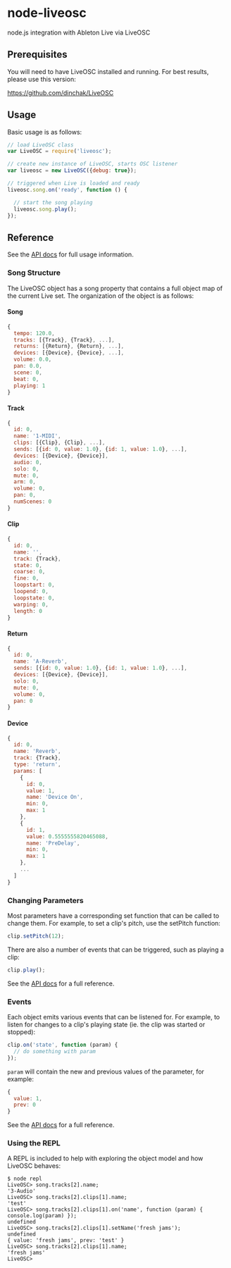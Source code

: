 node-liveosc
============

node.js integration with Ableton Live via LiveOSC

## Prerequisites

You will need to have LiveOSC installed and running.  For best results, please use this version:

https://github.com/dinchak/LiveOSC

## Usage
Basic usage is as follows:

```javascript
// load LiveOSC class
var LiveOSC = require('liveosc');

// create new instance of LiveOSC, starts OSC listener
var liveosc = new LiveOSC({debug: true});

// triggered when Live is loaded and ready
liveosc.song.on('ready', function () {

  // start the song playing
  liveosc.song.play();
});
```

## Reference

See the [API docs](https://github.com/dinchak/node-liveosc/wiki) for full usage information.

### Song Structure
The LiveOSC object has a song property that contains a full object map of the current Live set.  The organization of the object is as follows:

#### Song
```javascript
{
  tempo: 120.0,
  tracks: [{Track}, {Track}, ...],
  returns: [{Return}, {Return}, ...],
  devices: [{Device}, {Device}, ...],
  volume: 0.0,
  pan: 0.0,
  scene: 0,
  beat: 0,
  playing: 1
}
```

#### Track
```javascript
{
  id: 0,
  name: '1-MIDI',
  clips: [{Clip}, {Clip}, ...],
  sends: [{id: 0, value: 1.0}, {id: 1, value: 1.0}, ...],
  devices: [{Device}, {Device}],
  audio: 0,
  solo: 0,
  mute: 0,
  arm: 0,
  volume: 0,
  pan: 0,
  numScenes: 0
}
```

#### Clip
```javascript
{
  id: 0,
  name: '',
  track: {Track},
  state: 0,
  coarse: 0,
  fine: 0,
  loopstart: 0,
  loopend: 0,
  loopstate: 0,
  warping: 0,
  length: 0
}
```

#### Return
```javascript
{
  id: 0,
  name: 'A-Reverb',
  sends: [{id: 0, value: 1.0}, {id: 1, value: 1.0}, ...],
  devices: [{Device}, {Device}],
  solo: 0,
  mute: 0,
  volume: 0,
  pan: 0
}
```

#### Device
```javascript
{
  id: 0,
  name: 'Reverb',
  track: {Track},
  type: 'return',
  params: [
    {
      id: 0,
      value: 1,
      name: 'Device On',
      min: 0,
      max: 1
    },
    {
      id: 1,
      value: 0.5555555820465088,
      name: 'PreDelay',
      min: 0,
      max: 1
    },
    ...
  ]
}
```

### Changing Parameters

Most parameters have a corresponding set function that can be called to change them.  For example, to set a clip's pitch, use the setPitch function:

```javascript
clip.setPitch(12);
```

There are also a number of events that can be triggered, such as playing a clip:

```javascript
clip.play();
```

See the [API docs](https://github.com/dinchak/node-liveosc/wiki) for a full reference.

### Events

Each object emits various events that can be listened for.  For example, to listen for changes to a clip's playing state (ie. the clip was started or stopped):

```javascript
clip.on('state', function (param) {
  // do something with param
});
```

```param``` will contain the new and previous values of the parameter, for example:

```javascript
{
  value: 1,
  prev: 0
}
```

See the [API docs](https://github.com/dinchak/node-liveosc/wiki) for a full reference.

### Using the REPL

A REPL is included to help with exploring the object model and how LiveOSC behaves:

```
$ node repl
LiveOSC> song.tracks[2].name;
'3-Audio'
LiveOSC> song.tracks[2].clips[1].name;
'test'
LiveOSC> song.tracks[2].clips[1].on('name', function (param) { console.log(param) });
undefined
LiveOSC> song.tracks[2].clips[1].setName('fresh jams');
undefined
{ value: 'fresh jams', prev: 'test' }
LiveOSC> song.tracks[2].clips[1].name;
'fresh jams'
LiveOSC>
```
